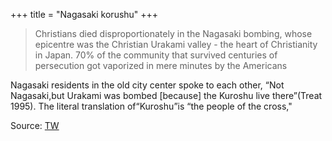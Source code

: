 +++
title = "Nagasaki korushu"
+++

> Christians died disproportionately in the Nagasaki bombing, whose epicentre was the Christian Urakami valley - the heart of Christianity in Japan. 70% of the community that survived centuries of persecution got vaporized in mere minutes by the Americans

Nagasaki residents in the old city center spoke to each other, “Not Nagasaki,but Urakami was bombed [because] the Kuroshu live there”(Treat 1995). The literal translation of“Kuroshu”is “the people of the cross,"

Source: [TW](https://www.researchgate.net/publication/308579471_Reinventing_Nagasaki_the_Christianization_of_Nagasaki_and_the_revival_of_an_imperial_legacy_in_postwar_Japan)